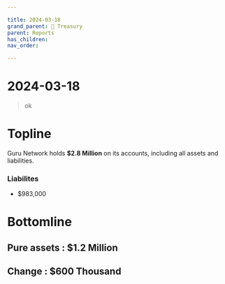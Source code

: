 ```yaml
---

title: 2024-03-18
grand_parent: 👑 Treasury
parent: Reports
has_children:
nav_order:

---
```


# 2024-03-18
> ok

# Topline
Guru Network holds **$2.8 Million** on its accounts, including all assets and liabilities.

### Liabilites
- $983,000

# Bottomline
## Pure assets : **$1.2 Million**
## Change : **$600 Thousand**